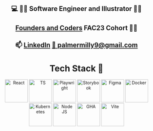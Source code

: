   <div align="center">

## 💻 :woman_technologist: Software Engineer and Illustrator 👩‍🎨 
## [Founders and Coders](https://www.foundersandcoders.com/) FAC23 Cohort :woman_student:
## 📫 [LinkedIn](https://linkedin.com/in/milly-palmer-144b89115/) [:email:    palmermilly9@gmail.com](mailto:palmermilly9@gmail.com)


  # Tech Stack 🤖
  
  <div align="center">
  
  <img width="75" height="75" alt="React" src="https://github.com/user-attachments/assets/3506f85d-633c-448d-8a78-223273ab67b3" />
  <img width="75" height="75" alt="TS" src="https://github.com/user-attachments/assets/0ad1093c-fd99-4a15-9bd4-cd64f6a70772"/>
  <img  width="75" height="75" alt="Playwright" src="https://github.com/user-attachments/assets/f01f8b48-78bb-48d9-9778-062dab55668b"/>
  <img width="75" height="75" alt="Storybook" src="https://github.com/user-attachments/assets/f15739c1-1cdf-41a2-98de-d43f33e27656" />
  <img width="75" height="75" alt="Figma" src="https://github.com/user-attachments/assets/c8ccc4aa-392d-4aae-9f02-04b1f6858a6f" />
  <img width="75" height="75" alt="Docker" src="https://github.com/user-attachments/assets/49a2332c-3751-4bde-a2cc-70d88552c927" />
  <img width="75" height="75" alt="Kubernetes" src="https://github.com/user-attachments/assets/d1b5f9a2-92bc-47cf-ae3e-d164c35a139d" />
  <img width="75" height="75" alt="Node JS" src="https://github.com/user-attachments/assets/0084eb3b-92e3-4e6e-aa58-2984e9eab6f1" />
  <img width="75" height="75" alt="GHA" src="https://github.com/user-attachments/assets/a9eef6a5-64c0-4da3-96af-4e3d98aafe9c" />
  <img width="75" height="75" alt="Vite" src="https://github.com/user-attachments/assets/db0d8e70-705a-44d4-bd54-a35efc88a1ac" />

  </div>
<!---
millipede-cpu/millipede-cpu is a ✨ special ✨ repository because its `README.md` (this file) appears on your GitHub profile.
You can click the Preview link to take a look at your changes.
--->
